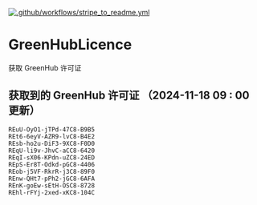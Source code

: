 [![.github/workflows/stripe_to_readme.yml](https://github.com/zjx-kimi/GreenHubLicence/actions/workflows/stripe_to_readme.yml/badge.svg)](https://github.com/zjx-kimi/GreenHubLicence/actions/workflows/stripe_to_readme.yml)
# GreenHubLicence
获取 GreenHub 许可证
## 获取到的 GreenHub 许可证 （2024-11-18 09 : 00 更新）
```
REuU-OyO1-jTPd-47C8-B9B5
REt6-6eyV-AZR9-lvC8-B4E2
REsb-ho2u-DiF3-9XC8-F0D0
REqU-li9v-JhvC-aCC8-6420
REqI-sX06-KPdn-uZC8-24ED
REpS-Er8T-Odkd-pGC8-4406
REob-j5VF-RkrR-j3C8-89F0
REnw-QHt7-pPh2-jGC8-6AFA
REnK-goEw-sEtH-OSC8-8728
REhl-rFYj-2xed-xKC8-104C
```
